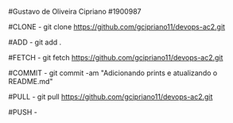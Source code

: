 #Gustavo de Oliveira Cipriano
#1900987

#CLONE - git clone https://github.com/gcipriano11/devops-ac2.git

#ADD - git add .

#FETCH - git fetch https://github.com/gcipriano11/devops-ac2.git

#COMMIT - git commit -am "Adicionando prints e atualizando o README.md"

#PULL - git pull https://github.com/gcipriano11/devops-ac2.git

#PUSH - 

